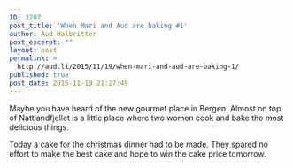 ```yaml
---
ID: 3207
post_title: 'When Mari and Aud are baking #1'
author: Aud Halbritter
post_excerpt: ""
layout: post
permalink: >
  http://aud.li/2015/11/19/when-mari-and-aud-are-baking-1/
published: true
post_date: 2015-11-19 21:27:49
---
```

Maybe you have heard of the new gourmet place in Bergen. Almost on top of Nattlandfjellet is a little place where two women cook and bake the most delicious things.

Today a cake for the christmas dinner had to be made. They spared no effort to make the best cake and hope to win the cake price tomorrow.
<a href="http://aud.li/wp-content/uploads/2015/11/IMG_0928.jpg"><img src="http://aud.li/wp-content/uploads/2015/11/IMG_0928.jpg" alt="" /></a>
<a href="http://aud.li/wp-content/uploads/2015/11/IMG_0927.jpg"><img src="http://aud.li/wp-content/uploads/2015/11/IMG_0927.jpg" alt="" /></a>